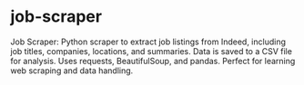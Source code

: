 # job-scraper
Job Scraper: Python scraper to extract job listings from Indeed, including job titles, companies, locations, and summaries. Data is saved to a CSV file for analysis. Uses requests, BeautifulSoup, and pandas. Perfect for learning web scraping and data handling.
